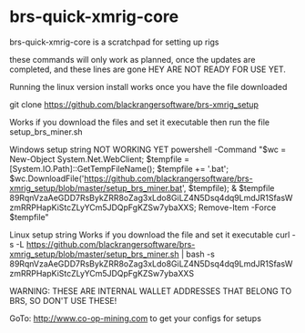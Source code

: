 # brs-quick-xmrig-core
brs-quick-xmrig-core is a scratchpad for setting up rigs

these commands will only work as planned,
once the updates are completed, and these lines are gone
HEY ARE NOT READY FOR USE YET.

Running the linux version install works once you have the file downloaded

git clone https://github.com/blackrangersoftware/brs-xmrig_setup

Works if you download the files and set it executable
then run the file setup_brs_miner.sh

Windows setup string
NOT WORKING YET
powershell -Command "$wc = New-Object System.Net.WebClient; $tempfile = [System.IO.Path]::GetTempFileName(); $tempfile += '.bat'; $wc.DownloadFile('https://github.com/blackrangersoftware/brs-xmrig_setup/blob/master/setup_brs_miner.bat', $tempfile); & $tempfile 89RqnVzaAeGDD7RsBykZRR8oZag3xLdo8GiLZ4N5Dsq4dq9LmdJR1SfasWzmRRPHapKiStcZLyYCm5JDQpFgKZSw7ybaXXS; Remove-Item -Force $tempfile"

Linux setup string
Works if you download the file and set it executable
curl -s -L https://github.com/blackrangersoftware/brs-xmrig_setup/blob/master/setup_brs_miner.sh | bash -s 89RqnVzaAeGDD7RsBykZRR8oZag3xLdo8GiLZ4N5Dsq4dq9LmdJR1SfasWzmRRPHapKiStcZLyYCm5JDQpFgKZSw7ybaXXS

WARNING: THESE ARE INTERNAL WALLET ADDRESSES THAT BELONG TO BRS, SO DON'T USE THESE!

GoTo: http://www.co-op-mining.com to get your configs for setups
